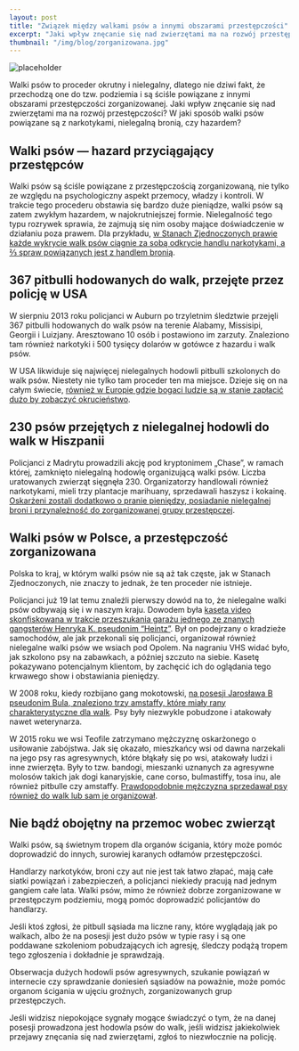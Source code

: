 ```yaml
---
layout: post
title: "Związek między walkami psów a innymi obszarami przestępczości"
excerpt: "Jaki wpływ znęcanie się nad zwierzętami ma na rozwój przestępczości? W jaki sposób walki psów powiązane są z narkotykami, nielegalną bronią, czy hazardem?"
thumbnail: "/img/blog/zorganizowana.jpg"
---
```


![placeholder](https://stopwalkompsow.pl/img/blog/zorganizowana.jpg)

Walki psów to proceder okrutny i nielegalny, dlatego nie dziwi fakt, że przechodzą one do tzw. podziemia i są ściśle powiązane z innymi obszarami przestępczości zorganizowanej. Jaki wpływ znęcanie się nad zwierzętami ma na rozwój przestępczości? W jaki sposób walki psów powiązane są z narkotykami, nielegalną bronią, czy hazardem?

## Walki psów — hazard przyciągający przestępców

Walki psów są ściśle powiązane z przestępczością zorganizowaną, nie tylko ze względu na psychologiczny aspekt przemocy, władzy i kontroli. W trakcie tego procederu obstawia się bardzo duże pieniądze, walki psów są zatem zwykłym hazardem, w najokrutniejszej formie. Nielegalność tego typu rozrywek sprawia, że zajmują się nim osoby mające doświadczenie w działaniu poza prawem. Dla przykładu, [w Stanach Zjednoczonych prawie każde wykrycie walk psów ciągnie za sobą odkrycie handlu narkotykami, a ⅔ spraw powiązanych jest z handlem bronią](https://www.nyshumane.org/wp-content/uploads/2015/12/Hovell-H-Animal-Abuse-Web-print-2-2020-edition-OPTIM-ToC-revised3.pdf). 

## 367 pitbulli hodowanych do walk, przejęte przez policję w USA

W sierpniu 2013 roku policjanci w Auburn po trzyletnim śledztwie przejęli 367 pitbulli hodowanych do walk psów na terenie Alabamy, Missisipi, Georgii i Luizjany. Aresztowano 10 osób i postawiono im zarzuty. Znaleziono tam również narkotyki i 500 tysięcy dolarów w gotówce z hazardu i walk psów. 

W USA likwiduje się najwięcej nielegalnych hodowli pitbulli szkolonych do walk psów. Niestety nie tylko tam proceder ten ma miejsce. Dzieje się on na całym świecie, [również w Europie gdzie bogaci ludzie są w stanie zapłacić dużo by zobaczyć okrucieństwo](https://www.aspca.org/about-us/press-releases/367-dogs-rescued-multi-state-dog-fighting-case-second-largest-us-history).

## 230 psów przejętych z nielegalnej hodowli do walk w Hiszpanii

Policjanci z Madrytu prowadzili akcję pod kryptonimem „Chase”, w ramach której, zamknięto nielegalną hodowlę organizującą walki psów. Liczba uratowanych zwierząt sięgnęła 230. Organizatorzy handlowali również narkotykami, mieli trzy plantacje marihuany, sprzedawali haszysz i kokainę. [Oskarżeni zostali dodatkowo o pranie pieniędzy, posiadanie nielegalnej broni i przynależność do zorganizowanej grupy przestępczej](https://wiadomosci.radiozet.pl/Swiat/Hiszpania-Policja-rozbila-gang-urzadzajacy-nielegalne-walki-psow). 

## Walki psów w Polsce, a przestępczość zorganizowana

Polska to kraj, w którym walki psów nie są aż tak częste, jak w Stanach Zjednoczonych, nie znaczy to jednak, że ten proceder nie istnieje.

Policjanci już 19 lat temu znaleźli pierwszy dowód na to, że nielegalne walki psów odbywają się i w naszym kraju. Dowodem była [kaseta video skonfiskowana w trakcie przeszukania garażu jednego ze znanych gangsterów Henryka K. pseudonim “Heintz”](https://opole.wyborcza.pl/opole/7,35086,876954.html?disableRedirects=true). Był on podejrzany o kradzieże samochodów, ale jak przekonali się policjanci, organizował również nielegalne walki psów we wsiach pod Opolem. Na nagraniu VHS widać było, jak szkolono psy na zabawkach, a później szczuto na siebie. Kasetę pokazywano potencjalnym klientom, by zachęcić ich do oglądania tego krwawego show i obstawiania pieniędzy. 

W 2008 roku, kiedy rozbijano gang mokotowski, [na posesji Jarosława B pseudonim Bula, znaleziono trzy amstaffy, które miały rany charakterystyczne dla walk](https://www.wprost.pl/tylko-u-nas/128751/Zatrzymani-gangsterzy-mieli-hodowle-groznych-psow.html). Psy były niezwykle pobudzone i atakowały nawet weterynarza. 

W 2015 roku we wsi Teofile zatrzymano mężczyznę oskarżonego o usiłowanie zabójstwa. Jak się okazało, mieszkańcy wsi od dawna narzekali na jego psy ras agresywnych, które błąkały się po wsi, atakowały ludzi i inne zwierzęta. Były to tzw. bandogi, mieszanki uznanych za agresywne molosów takich jak dogi kanaryjskie, cane corso, bulmastiffy, tosa inu, ale również pitbulle czy amstaffy. [Prawdopodobnie mężczyzna sprzedawał psy również do walk lub sam je organizował](https://www.gazetaprawna.pl/wiadomosci/artykuly/909217,walki-psow-dochodowy-interes.html). 

## Nie bądź obojętny na przemoc wobec zwierząt

Walki psów, są świetnym tropem dla organów ścigania, który może pomóc doprowadzić do innych, surowiej karanych odłamów przestępczości. 

Handlarzy narkotyków, broni czy aut nie jest tak łatwo złapać, mają całe siatki powiązań i zabezpieczeń, a policjanci niekiedy pracują nad jednym gangiem całe lata. Walki psów, mimo że również dobrze zorganizowane w przestępczym podziemiu, mogą pomóc doprowadzić policjantów do handlarzy. 

Jeśli ktoś zgłosi, że pitbull sąsiada ma liczne rany, które wyglądają jak po walkach, albo że na posesji jest dużo psów w typie rasy i są one poddawane szkoleniom pobudzających ich agresję, śledczy podążą tropem tego zgłoszenia i dokładnie je sprawdzają. 

Obserwacja dużych hodowli psów agresywnych, szukanie powiązań w internecie czy sprawdzanie doniesień sąsiadów na poważnie, może pomóc organom ścigania w ujęciu groźnych, zorganizowanych grup przestępczych. 

Jeśli widzisz niepokojące sygnały mogące świadczyć o tym, że na danej posesji prowadzona jest hodowla psów do walk, jeśli widzisz jakiekolwiek przejawy znęcania się nad zwierzętami, zgłoś to niezwłocznie na policję. 
